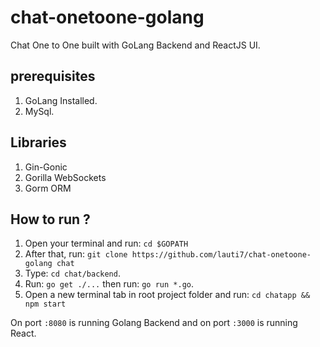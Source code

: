 # chat-onetoone-golang
Chat One to One built with GoLang Backend and ReactJS UI.

## prerequisites
1. GoLang Installed.
2. MySql.

## Libraries
1. Gin-Gonic
2. Gorilla WebSockets
3. Gorm ORM

## How to run ?
1. Open your terminal and run: `cd $GOPATH`
2. After that, run: `git clone https://github.com/lauti7/chat-onetoone-golang chat`
3. Type: `cd chat/backend`.
4. Run: `go get ./...` then run: `go run *.go`.
5. Open a new terminal tab in root project folder and run: `cd chatapp && npm start`

On port `:8080` is running Golang Backend and on port `:3000` is running React.
